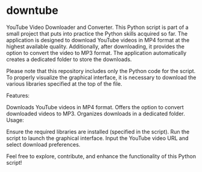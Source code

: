 # downtube
YouTube Video Downloader and Converter.
This Python script is part of a small project that puts into practice the Python skills acquired so far. The application is designed to download YouTube videos in MP4 format at the highest available quality. Additionally, after downloading, it provides the option to convert the video to MP3 format. The application automatically creates a dedicated folder to store the downloads.

Please note that this repository includes only the Python code for the script. To properly visualize the graphical interface, it is necessary to download the various libraries specified at the top of the file.

Features:

Downloads YouTube videos in MP4 format.
Offers the option to convert downloaded videos to MP3.
Organizes downloads in a dedicated folder.
Usage:

Ensure the required libraries are installed (specified in the script).
Run the script to launch the graphical interface.
Input the YouTube video URL and select download preferences.

Feel free to explore, contribute, and enhance the functionality of this Python script!
